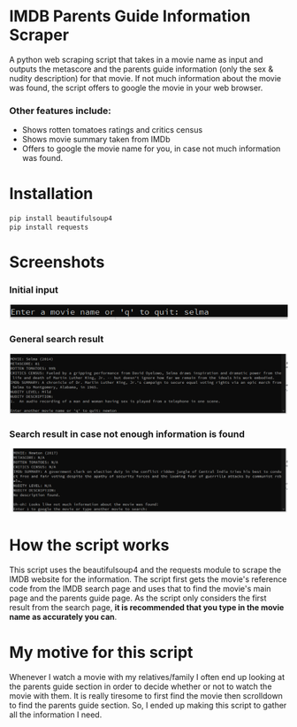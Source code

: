   # IMDB Parents Guide Information Scraper
A python web scraping script that takes in a movie name as input and outputs the metascore and the parents guide information (only the sex &amp; nudity description) for that movie. If not much information about the movie was found, the script offers to google the movie in your web browser.

### Other features include:
- Shows rotten tomatoes ratings and critics census
- Shows movie summary taken from IMDb
- Offers to google the movie name for you, in case not much information was found.

 # Installation
```
pip install beautifulsoup4
pip install requests
```

# Screenshots
### Initial input
![screenshot 1](script_screenshots/imdb_sc1.png?raw=true)
### General search result
![screenshot 2](script_screenshots/imdb_sc2.png?raw=true)
### Search result in case not enough information is found
![screenshot 3](script_screenshots/imdb_sc3.png?raw=true)



 # How the script works
 This script uses the beautifulsoup4 and the requests module to scrape the IMDB website for the information. The script first gets the movie's reference code from the IMDB search page and uses that to find the movie's main page and the parents guide page. As the script only considers the first result from the search page, **it is recommended that you type in the movie name as accurately you can**.
 
 # My motive for this script
Whenever I watch a movie with my relatives/family I often end up looking at the parents guide section in order to decide whether or not to watch the movie with them. It is really tiresome to first find the movie then scrolldown to find the parents guide section. So, I ended up making this script to gather all the information I need.
